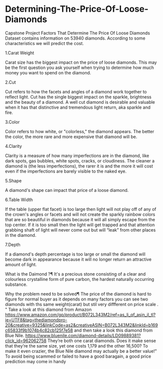 # Determining-The-Price-Of-Loose-Diamonds
 Capstone Project
Factors That Determine The Price Of Loose Diamonds
Dataset contains information on 53940 diamonds. According to some characteristics we will predict the cost.

1.Carat Weight

Carat size has the biggest impact on the price of loose diamonds. This may be the first question you ask yourself when trying to determine how much money you want to spend on the diamond.

2.Cut

Cut refers to how the facets and angles of a diamond work together to reflect light. Cut has the single biggest impact on the sparkle, brightness and the beauty of a diamond. A well cut diamond is desirable and valuable when it has that distinctive and tremendous light return, aka sparkle and fire.

3.Color

Color refers to how white, or "colorless," the diamond appears. The better the color, the more rare and more expensive that diamond will be.

4.Clarity

Clarity is a measure of how many imperfections are in the diamond, like dark spots, gas bubbles, white spots, cracks, or cloudiness. The cleaner a diamond is (the less imperfections), the rarer it is and the more it will cost even if the imperfections are barely visible to the naked eye.

5.Shape

A diamond's shape can impact that price of a loose diamond.

6.Table Width

If the table (upper flat facet) is too large then light will not play off of any of the crown's angles or facets and will not create the sparkly rainbow colors that are so beautiful in diamonds because it will all simply escape from the top center. If it is too small then the light will get trapped and that attention grabbing shaft of light will never come out but will “leak” from other places in the diamond.

7.Depth

If a diamond's depth percentage is too large or small the diamond will become dark in appearance because it will no longer return an attractive amount of light.



What is the Daimond ?¶
It's a precious stone consisting of a clear and colourless crystalline form of pure carbon, the hardest naturally occurring substance.



Why the problem need to be solved¶
The price of the diamond is hard to figure for normal buyer as it depends on many factors you can see two diamonds with ths same weight(carat) but stil very diffferent on price scale . " Take a look at this diamond from Amazon https://www.amazon.com/gp/product/B072L343M2/ref=as_li_qf_asin_il_tl?ie=UTF8&tag=thediamondpro-20&creative=9325&linkCode=as2&creativeASIN=B072L343M2&linkId=b169c65833f9b1074b4c82cb125f7e58 and then take a look this diamond from Blue Nile. https://www.bluenile.com/diamond-details/LD09889381?click_id=962062758 They’re both one carat diamonds. Does it make sense that they’re the same size, yet one costs 1,179 and the other 16,500? To make it even crazier, the Blue Nile diamond may actually be a better value!" To avoid being scammed or failed to have a good baragain, a good price prediction may come in handy
